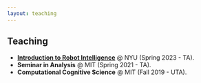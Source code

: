 ```yaml
---
layout: teaching
---
```

## Teaching

* **[Introduction to Robot Intelligence](https://open.spotify.com/track/29LsI5izZL8txZEJhegSBs?si=c25dec65283143f2)** @ NYU (Spring 2023 - TA).
* <b> Seminar in Analysis</b> @ MIT (Spring 2021 - TA).
* <b> Computational Cognitive Science</b> @ MIT (Fall 2019 - UTA).
